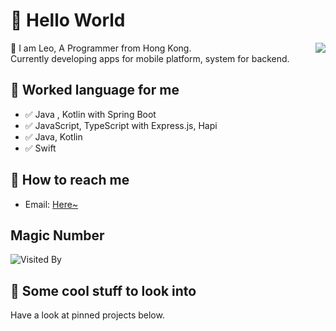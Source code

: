 # 👋 Hello World

<img align="right" src="https://github-readme-stats.vercel.app/api?username=Leokwsw&show_icons=true&count_private=true&theme=jolly&icon_color=1DA1F2&hide_title=true&hide_border=true">

🤔 I am Leo, A Programmer from Hong Kong.<br/>
Currently developing apps for mobile platform, system for backend.

## 💬 Worked language for me
- ✅   Java , Kotlin with Spring Boot
- ✅   JavaScript, TypeScript with Express.js, Hapi
- ✅   Java, Kotlin
- ✅   Swift

## 📮 How to reach me

- Email: [Here~](mailto:leokwsw@gmail.com)

## Magic Number

![Visited By](https://count.getloli.com/get/@leokwsw?theme=gelbooru)

## 👀 Some cool stuff to look into 

Have a look at pinned projects below.
